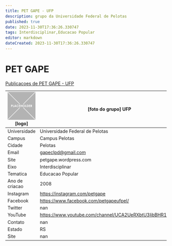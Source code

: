 ```yaml
---
title: PET GAPE - UFP
description: grupo da Universidade Federal de Pelotas
published: true
date: 2023-11-30T17:36:26.330747
tags: Interdisciplinar,Educacao Popular
editor: markdown
dateCreated: 2023-11-30T17:36:26.330747
---
```


# PET GAPE

[Publicacoes de PET GAPE - UFP](/atividade/184PETGAPEUFP/feed.md)

| ![placeholder.png](/placeholder.png) [logo] | [foto do grupo] UFP         |
| ------------------------------------------- | ------------------------------------------------- |
| Universidade                                | Universidade Federal de Pelotas      |
| Campus                                      | Campus Pelotas            |
| Cidade                                      | Pelotas             |
| Email                                       | gapeclpd@gmail.com             |
| Site                                        | petgape.wordpress.com              |
| Eixo                                        | Interdisciplinar              |
| Tematica                                    | Educacao Popular          |
| Ano de criacao                              | 2008        |
| Instagram                                   | https://instagram.com/petgape         |
| Facebook                                    | https://www.facebook.com/petgapeufpel/          |
| Twitter                                     | nan           |
| YouTube                                     | https://www.youtube.com/channel/UCA2UeRXbtU3ljbBHR1pJ2jA           |
| Contato                                     | nan         |
| Estado                                      |  RS            |
| Site                                        | nan |
